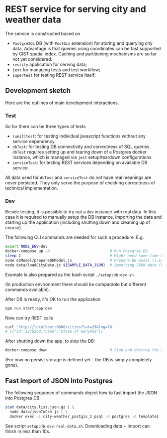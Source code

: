 # REST service for serving city and weather data

The service is constructed based on
- `PostgreSQL` DB (with `PostGis` extension) for storing and querying city data. Advantage is that
  queries using coordinates can be fast supported by GIST spatial index. Caching and
  partitioning mechanisms are so far not yet considered.
- `restify` application for serving data;
- `jest` for managing tests and test workflow;
- `supertest` for testing REST service itself;

## Development sketch

Here are the outlines of main development interactions.

### Test
So far there can be three types of tests
- `(unit)test`: for testing individual javascript functions without any service dependency.
- `dbTest`: for testing DB connectivity and correctness of SQL queries. `dbTest` requires setting up
  and tearing down of a Postgres docker instance, which is managed via `jest` setup/teardown configurations.
- `serviceTest`: for testing REST services depending on available DB service.

All data used for `dbTest` and `serviceTest` do not have real meanings are never persisted. They only
serve the purpose of checking correctness of technical implementation.

### Dev
Beside testing, it is possible to try out a `dev` instance with real data. In this case it is 
required to manually setup the DB instance, importing the data and starting up the application
(including shutting down and cleaning up of course).

The following CLI commands are needed for such a procedure. E.g.
``` bash
export NODE_ENV=dev
docker-compose up -d                           # Run Postgres DB
sleep 2                                        # Might need some time until DB is ready
node dbModel/prepareDbModel.js                 # Prepare DB model (i.e. DDL)
node data/loadCityData.js ${SAMPLE_DATA_JSON}  # Importing JSON data (here the data of the cities) into Postgres
```

Example is also prepared as the bash script `./setup:db:dev.sh`.

(In production environment there should be comparable but different commands available).

After DB is ready, it's OK to run the application
``` bash
npm run start:app:dev
```

Now can try REST calls
``` bash
curl 'http://localhost:8080/cities?lat=29&lng=76'
# [{"id":1270260,"name":"State of Haryāna"}]
```

After shutting down the app, to stop the DB:
``` bash
docker-compose down                            # Stop and destroy the database
```
(For now no persist storage is defined yet - the DB is simply completely gone).

## Fast import of JSON into Postgres

The following sequence of commands depict how to fast import the JSON into Postgres DB:
``` bash
zcat data/city.list.json.gz | \
  node data/jsonToCsv.js | \
  docker exec -i city-weather_postgis_1 psql -U postgres -d template1 -c "COPY city.city FROM STDIN WITH (FORMAT 'text');"
```

See script `setup:db:dev:real-data.sh`. Downloading data + import can finish in less than 10s.
